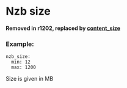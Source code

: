 # Nzb size
**Removed in r1202, replaced by [content_size](/Plugins/content_size)**

  
  
  


### Example:
```
nzb_size:
  min: 12
  max: 1200
```

Size is given in MB
